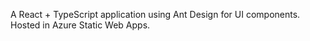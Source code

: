 A React + TypeScript application using Ant Design for UI components. Hosted in Azure Static Web Apps.
